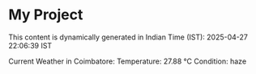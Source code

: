 # My Project

This content is dynamically generated in Indian Time (IST): 2025-04-27 22:06:39 IST


Current Weather in Coimbatore:
Temperature: 27.88 °C
Condition: haze
